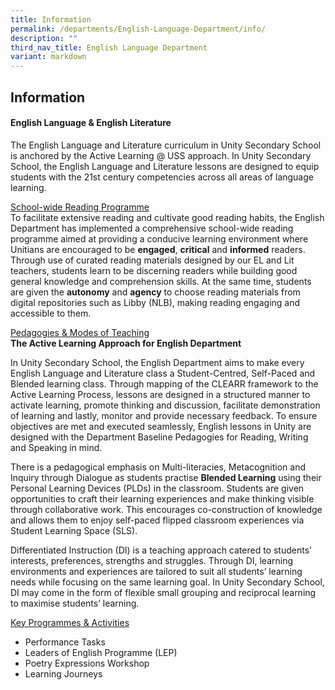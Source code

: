 ```yaml
---
title: Information
permalink: /departments/English-Language-Department/info/
description: ""
third_nav_title: English Language Department
variant: markdown
---
```

## Information

#### English Language &amp; English Literature

The English Language and Literature curriculum in Unity Secondary School is anchored by the Active Learning @ USS approach. In Unity Secondary School, the English Language and Literature lessons are designed to equip students with the 21st century competencies across all areas of language learning.

<u>School-wide Reading Programme</u><br>
To facilitate extensive reading and cultivate good reading habits, the English Department has implemented a comprehensive school-wide reading programme aimed at providing a conducive learning environment where Unitians are encouraged to be&nbsp;**engaged**,&nbsp;**critical**&nbsp;and&nbsp;**informed**&nbsp;readers. Through use of curated reading materials designed by our EL and Lit teachers, students learn to be discerning readers while building good general knowledge and comprehension skills. At the same time, students are given the&nbsp;**autonomy**&nbsp;and&nbsp;**agency**&nbsp;to choose reading materials from digital repositories such as Libby (NLB), making reading engaging and accessible to them.

<u>Pedagogies &amp; Modes of Teaching</u><br>
**The Active Learning Approach for English Department**

In Unity Secondary School, the English Department aims to make every English Language and Literature class a Student-Centred, Self-Paced and Blended learning class. Through mapping of the CLEARR framework to the Active Learning Process, lessons are designed in a structured manner to activate learning, promote thinking and discussion, facilitate demonstration of learning and lastly, monitor and provide necessary feedback. To ensure objectives are met and executed seamlessly, English lessons in Unity are designed with the Department Baseline Pedagogies for Reading, Writing and Speaking in mind.

There is a pedagogical emphasis on Multi-literacies, Metacognition and Inquiry through Dialogue as students practise&nbsp;**Blended Learning**&nbsp;using their Personal Learning Devices (PLDs) in the classroom. Students are given opportunities to craft their learning experiences and make thinking visible through collaborative work. This encourages co-construction of knowledge and allows them to enjoy self-paced flipped classroom experiences via Student Learning Space (SLS).

Differentiated Instruction (DI) is a teaching approach catered to students’ interests, preferences, strengths and struggles. Through DI, learning environments and experiences are tailored to suit all students’ learning needs while focusing on the same learning goal. In Unity Secondary School, DI may come in the form of flexible small grouping and reciprocal learning to maximise students’ learning.&nbsp;

<u>Key Programmes &amp; Activities</u>

*   Performance Tasks
*   Leaders of English Programme (LEP)
*   Poetry Expressions Workshop
*   Learning Journeys

